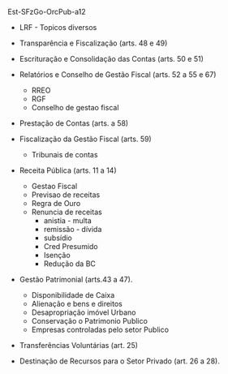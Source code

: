 Est-SFzGo-OrcPub-a12

- LRF - Topicos diversos

- Transparência e Fiscalização (arts. 48 e 49)

- Escrituração e Consolidação das Contas (arts. 50 e 51)
	
- Relatórios e Conselho de Gestão Fiscal (arts. 52 a 55 e 67)
	- RREO
	- RGF
	- Conselho de gestao fiscal
- Prestação de Contas (arts. a 58)

- Fiscalização da Gestão Fiscal (arts. 59)
	 - Tribunais de contas

- Receita Pública (arts. 11 a 14)
	- Gestao Fiscal
	- Previsao de receitas
	- Regra de Ouro
	- Renuncia de receitas
		- anistia - multa
		- remissão - dívida
		- subsídio
		- Cred Presumido
		- Isenção
		- Redução da BC

- Gestão Patrimonial (arts.43 a 47).
	- Disponibilidade de Caixa
	- Alienação e bens e direitos
	- Desapropriação imóvel Urbano
	- Conservação o Patrimonio Publico
	- Empresas controladas pelo setor Publico

- Transferências Voluntárias (art. 25)
		
- Destinação de Recursos para o Setor Privado (art. 26 a 28).
